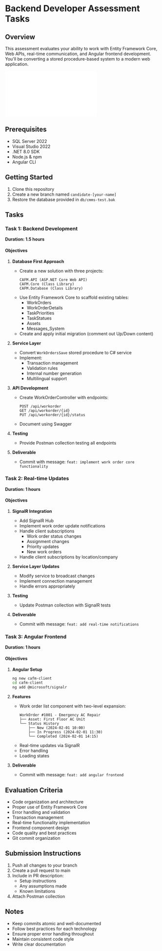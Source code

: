 # Backend Developer Assessment Tasks

## Overview
This assessment evaluates your ability to work with Entity Framework Core, Web APIs, real-time communication, and Angular frontend development. You'll be converting a stored procedure-based system to a modern web application.

![CMMS System Architecture](images/cmms-architecture.mmd)

## Prerequisites
- SQL Server 2022
- Visual Studio 2022
- .NET 8.0 SDK
- Node.js & npm
- Angular CLI

## Getting Started

1. Clone this repository
2. Create a new branch named `candidate-[your-name]`
3. Restore the database provided in `db/cmms-test.bak`

## Tasks

### Task 1: Backend Development
**Duration: 1.5 hours**

#### Objectives
1. **Database First Approach**
   - Create a new solution with three projects:
     ```
     CAFM.API (ASP.NET Core Web API)
     CAFM.Core (Class Library)
     CAFM.Database (Class Library)
     ```
   - Use Entity Framework Core to scaffold existing tables:
     - WorkOrders
     - WorkOrderDetails
     - TaskPriorities
     - TaskStatues
     - Assets
     - Messages_System
   - Create and apply initial migration (comment out Up/Down content)

2. **Service Layer**
   - Convert `WorkOrdersSave` stored procedure to C# service
   - Implement:
     - Transaction management
     - Validation rules
     - Internal number generation
     - Multilingual support

3. **API Development**
   - Create WorkOrderController with endpoints:
     ```
     POST /api/workorder
     GET /api/workorder/{id}
     PUT /api/workorder/{id}/status
     ```
   - Document using Swagger

4. **Testing**
   - Provide Postman collection testing all endpoints

5. **Deliverable**
   - Commit with message: `feat: implement work order core functionality`

### Task 2: Real-time Updates
**Duration: 1 hours**

#### Objectives
1. **SignalR Integration**
   - Add SignalR Hub
   - Implement work order update notifications
   - Handle client subscriptions
       - Work order status changes
       - Assignment changes
       - Priority updates
       - New work orders
    - Handle client subscriptions by location/company

2. **Service Layer Updates**
   - Modify service to broadcast changes
   - Implement connection management
   - Handle errors appropriately

3. **Testing**
   - Update Postman collection with SignalR tests

4. **Deliverable**
   - Commit with message: `feat: add real-time notifications`

### Task 3: Angular Frontend
**Duration: 1 hours**

#### Objectives
1. **Angular Setup**
   ```bash
   ng new cafm-client
   cd cafm-client
   ng add @microsoft/signalr
   ```

2. **Features**
   - Work order list component with two-level expansion:
     ```
     WorkOrder #1001 - Emergency AC Repair
     ├── Asset: First Floor AC Unit
     └── Status History
         ├── New (2024-02-01 10:00)
         ├── In Progress (2024-02-01 11:30)
         └── Completed (2024-02-01 14:15)
     ```
   - Real-time updates via SignalR
   - Error handling
   - Loading states

3. **Deliverable**
   - Commit with message: `feat: add angular frontend`

## Evaluation Criteria
- Code organization and architecture
- Proper use of Entity Framework Core
- Error handling and validation
- Transaction management
- Real-time functionality implementation
- Frontend component design
- Code quality and best practices
- Git commit organization

## Submission Instructions
1. Push all changes to your branch
2. Create a pull request to main
3. Include in PR description:
   - Setup instructions
   - Any assumptions made
   - Known limitations
4. Attach Postman collection

## Notes
- Keep commits atomic and well-documented
- Follow best practices for each technology
- Ensure proper error handling throughout
- Maintain consistent code style
- Write clear documentation